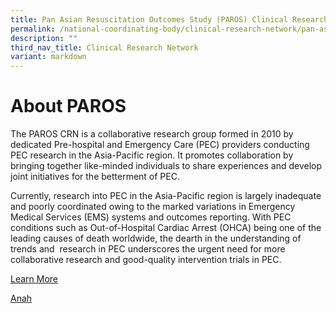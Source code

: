 ```yaml
---
title: Pan Asian Resuscitation Outcomes Study (PAROS) Clinical Research Network (CRN)
permalink: /national-coordinating-body/clinical-research-network/pan-asian-resuscitation-outcomes-study-paros/
description: ""
third_nav_title: Clinical Research Network
variant: markdown
---
```

**About PAROS**
===============

The PAROS CRN is a collaborative research group formed in 2010 by dedicated Pre-hospital and Emergency Care (PEC) providers conducting PEC research in the Asia-Pacific region. It promotes&nbsp;collaboration by bringing together like-minded individuals to share experiences and develop joint initiatives for the betterment of PEC.

Currently, research into PEC in the Asia-Pacific region is largely inadequate and poorly coordinated owing to the marked variations in Emergency Medical Services (EMS) systems and outcomes reporting. With PEC conditions such as Out-of-Hospital Cardiac Arrest (OHCA) being one of the leading causes of death worldwide, the dearth in the understanding of trends and  research in PEC underscores the urgent need for more collaborative research and good-quality intervention trials in PEC.

[Learn More](/paros/about-paros/)

[Anah](/about-anah/)